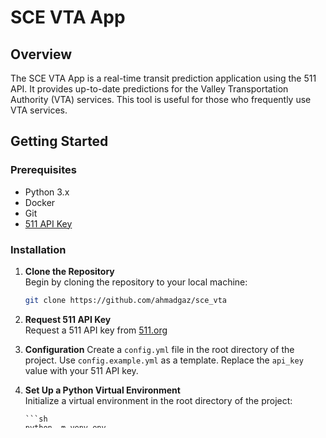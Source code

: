 # SCE VTA App

## Overview

The SCE VTA App is a real-time transit prediction application using the 511 API. It provides up-to-date predictions for the Valley Transportation Authority (VTA) services. This tool is useful for those who frequently use VTA services.

## Getting Started

### Prerequisites

-   Python 3.x
-   Docker
-   Git
-   [511 API Key](https://511.org/open-data/token)

### Installation

1.  **Clone the Repository**  
    Begin by cloning the repository to your local machine:

    ```sh
    git clone https://github.com/ahmadgaz/sce_vta
    ```

2.  **Request 511 API Key**  
    Request a 511 API key from [511.org](https://511.org/open-data/token)

3.  **Configuration**
    Create a `config.yml` file in the root directory of the project. Use `config.example.yml` as a template. Replace the `api_key` value with your 511 API key.

4.  **Set Up a Python Virtual Environment**  
    Initialize a virtual environment in the root directory of the project:

        ```sh
        python -m venv env
        ```

    Activate the virtual environment:

        - Windows Powershell:

        ```sh
         env\Scripts\activate.ps1
        ```

        - MacOS/Linux Bash:

        ```sh
        source sce-venv/bin/activate
        ```

5.  **Run the Application**  
    Run the application using docker-compose:

        - Docker:

        ```sh
        docker-compose up --build
        ```

    Alternatively, run the application without caching or prometheus using python:

        - Python:

        ```sh
        python api/app.py
        ```

6.  **View the Application**  
    The application will be running on `localhost/predictions` by default.
